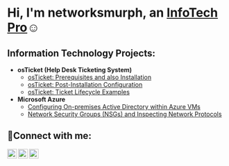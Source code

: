 <h1>Hi, I'm networksmurph, an <a href="https://linkedin.com/in/networksmurph">InfoTech Pro</a>☺</h1>

<h2> Information Technology Projects:</h2>

- <b>osTicket (Help Desk Ticketing System)</b>
  - [osTicket: Prerequisites and also Installation](https://github.com/steviemurphycc/osticket-prereqs)
  - [osTicket: Post-Installation Configuration](https://github.com/steviemurphycc/post-install-config)
  - [osTicket: Ticket Lifecycle Examples](https://github.com/steviemurphycc/ticket-lifecycle)
- <b>Microsoft Azure</b>
  - [Configuring On-premises Active Directory within Azure VMs](https://github.com/steviemurphycc/configure-ad)
  - [Network Security Groups (NSGs) and Inspecting Network Protocols](https://github.com/steviemurphycc/azure-network-protocols)

<h2>🤳Connect with me:</h2>

[<img align="left" alt="networksmurph | LinkedIn" width="22px" src="https://cdn.jsdelivr.net/npm/simple-icons@v3/icons/linkedin.svg" />][linkedin]
[<img align="left" alt="networksmurph | Instagram" width="22px" src="https://cdn.jsdelivr.net/npm/simple-icons@v3/icons/instagram.svg" />][instagram]
[<img align="left" alt="networksmurph | Twitter" width="22px" src="https://cdn.jsdelivr.net/npm/simple-icons@v3/icons/twitter.svg" />][twitter]

[twitter]: https://twitter.com/networksmurph
[instagram]: https://www.instagram.com/networksmurph
[linkedin]: https://linkedin.com/in/networksmurph

